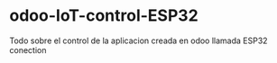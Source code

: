 # odoo-IoT-control-ESP32
Todo sobre el control de la aplicacion creada en odoo llamada ESP32 conection
